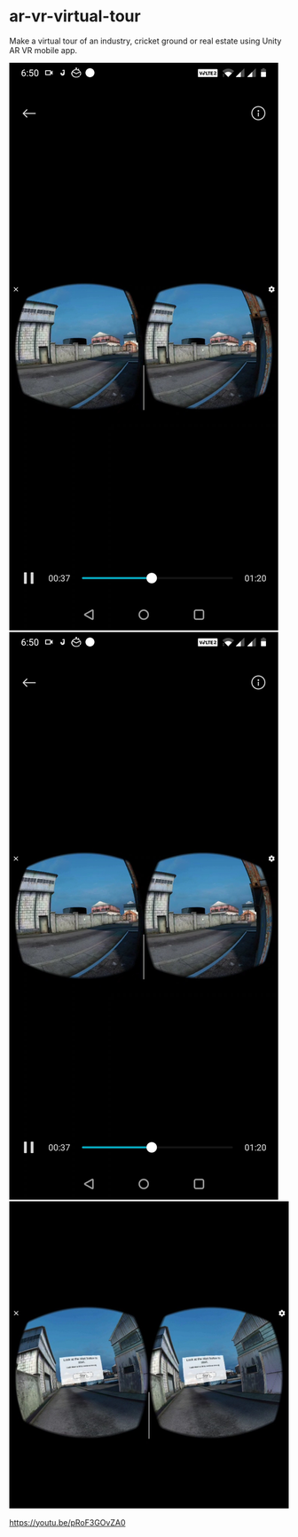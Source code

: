 # ar-vr-virtual-tour
Make a virtual tour of an industry, cricket ground or real estate using Unity AR VR mobile app.

![](ARVR1.jpg)
![](ARVR2.jpg)
![](ARVR3.jpg)





https://youtu.be/pRoF3GOvZA0
